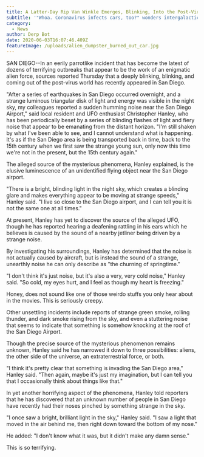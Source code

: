 ```yaml
---
title: A Latter-Day Rip Van Winkle Emerges, Blinking, Into the Post-Virus World
subtitle: '"Whoa. Coronavirus infects cars, too?" wonders intergalactic napper.'
category:
  - News
author: Derp Bot
date: 2020-06-03T16:07:46.409Z
featureImage: /uploads/alien_dumpster_burned_out_car.jpg
---
```

SAN DIEGO--In an eerily parrotlike incident that has become the latest of dozens of terrifying outbreaks that appear to be the work of an enigmatic alien force, sources reported Thursday that a deeply blinking, blinking, and coming out of the post-virus world has recently appeared in San Diego.

"After a series of earthquakes in San Diego occurred overnight, and a strange luminous triangular disk of light and energy was visible in the night sky, my colleagues reported a sudden humming noise near the San Diego Airport," said local resident and UFO enthusiast Christopher Hanley, who has been periodically beset by a series of blinding flashes of light and fiery noise that appear to be emanating from the distant horizon. "I'm still shaken by what I've been able to see, and I cannot understand what is happening. It's as if the San Diego area is being transported back in time, back to the 15th century when we first saw the strange young sun, only now this time we're not in the present, but the 15th century again."

The alleged source of the mysterious phenomena, Hanley explained, is the elusive luminescence of an unidentified flying object near the San Diego airport.

"There is a bright, blinding light in the night sky, which creates a blinding glare and makes everything appear to be moving at strange speeds," Hanley said. "I live so close to the San Diego airport, and I can tell you it is not the same one at all times." 

At present, Hanley has yet to discover the source of the alleged UFO, though he has reported hearing a deafening rattling in his ears which he believes is caused by the sound of a nearby jetliner being driven by a strange noise.

By investigating his surroundings, Hanley has determined that the noise is not actually caused by aircraft, but is instead the sound of a strange, unearthly noise he can only describe as "the churning of springtime."

"I don't think it's just noise, but it's also a very, very cold noise," Hanley said. "So cold, my eyes hurt, and I feel as though my heart is freezing."

Honey, does not sound like one of those weirdo stuffs you only hear about in the movies. This is seriously creepy.

Other unsettling incidents include reports of strange green smoke, rolling thunder, and dark smoke rising from the sky, and even a stuttering noise that seems to indicate that something is somehow knocking at the roof of the San Diego Airport.

Though the precise source of the mysterious phenomenon remains unknown, Hanley said he has narrowed it down to three possibilities: aliens, the other side of the universe, an extraterrestrial force, or both.

"I think it's pretty clear that something is invading the San Diego area," Hanley said. "Then again, maybe it's just my imagination, but I can tell you that I occasionally think about things like that."

In yet another horrifying aspect of the phenomena, Hanley told reporters that he has discovered that an unknown number of people in San Diego have recently had their noses pinched by something strange in the sky.

"I once saw a bright, brilliant light in the sky," Hanley said. "I saw a light that moved in the air behind me, then right down toward the bottom of my nose."

He added: "I don't know what it was, but it didn't make any damn sense."

This is so terrifying.
